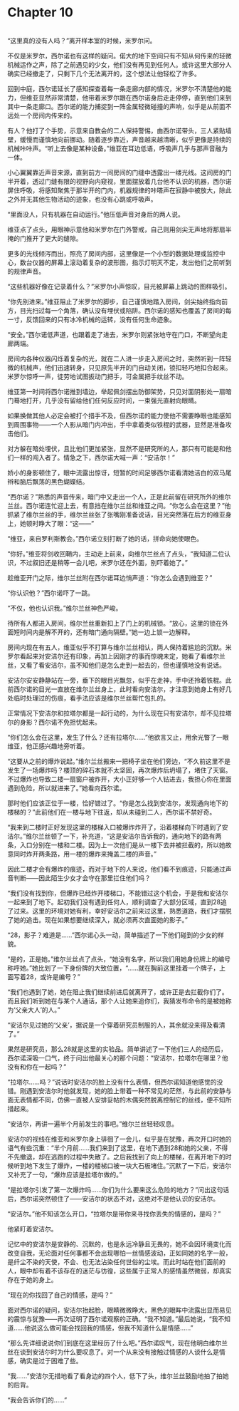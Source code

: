 # Chapter 10

<br>
“这里真的没有人吗？”离开样本室的时候，米罗尔问。

不仅是米罗尔，西尔诺也有这样的疑问。偌大的地下空间只有不知从何传来的轻微机械运作之声，除了之前遇见的少女，他们没有再见到任何人。或许这里大部分人确实已经撤走了，只剩下几个无法离开的，这个想法让他轻松了许多。

回到中庭，西尔诺延长了感知探查着每一条走廊内部的情况，米罗尔不清楚他的能力，但维亚显然非常清楚，他带着米罗尔跟在西尔诺身后走走停停，直到他们来到其中一条走廊口。西尔诺的能力捕捉到一阵金属轻微碰撞的声响，似乎是从前面不远处一个房间内传来的。

有人？他打了个手势，示意来自教会的二人保持警惕，由西尔诺带头，三人紧贴墙壁，缓慢而谨慎地向前挪动。随着逐步靠近，声音越来越清晰，似乎更像是持续的机械咔咔声。“听上去像是某种设备。”维亚在耳边低语，呼吸声几乎与那声音融为一体。

小心翼翼靠近声音来源，直到前方一间房间的门缝中透露出一缕光线。这间房的门半开着，透过门缝有限的视野向内窥视，里面摆放着几台他不认识的机器，西尔诺屏住呼吸，将感知聚焦于那半开的门内，机器规律的咔嗒声在寂静中被放大，除此之外并无其他生物活动的迹象，也没有心跳或呼吸声。

“里面没人，只有机器在自动运行。”他压低声音对身后的两人说。

维亚点了点头，用眼神示意他和米罗尔在门外警戒，自己则用剑尖无声地将那扇半掩的门推开了更大的缝隙。

更多的光线倾泻而出，照亮了房间内部，这里像是一个小型的数据处理或监控中心，数台仪器的屏幕上滚动着复杂的波形图，指示灯明灭不定，发出他们之前听到的规律声音。

“这些机器好像在记录着什么？”米罗尔小声惊叹，目光被屏幕上跳动的图样吸引。

“你先别进来。”维亚阻止了米罗尔的脚步，自己谨慎地踏入房间，剑尖始终指向前方，目光扫过每一个角落，确认没有埋伏或陷阱。西尔诺的感知也覆盖了房间的每一寸，反馈回来的只有冰冷机械的运转，没有任何生命迹象。

“安全。”西尔诺低声道，也跟着走了进去，米罗尔则紧张地守在门口，不断望向走廊两端。

房间内各种仪器闪烁着复杂的光，就在二人进一步走入房间之时，突然听到一阵轻微的机械声，他们迅速转身，只见原先半开的门自动关闭，锁扣轻巧地扣合起来。米罗尔惊呼一声，徒劳地试图扳动门把手，可金属把手纹丝不动。

维亚第一时间将西尔诺推到墙边，举起佩剑摆出防御架势，只见对面阴影处一扇暗门蓦地打开，几乎没有留给他们任何反应时间，一束强光直射向眼睛。

如果换做其他人必定会被打个措手不及，但西尔诺的能力使他不需要睁眼也能感知到周围事物——一个人影从暗门内冲出，手中拿着类似铁棍的武器，显然是准备攻击他们。

对方躲在暗处埋伏，且比他们更加紧张，显然不是研究所的人，那只有可能是和他们一样的闯入者了。情急之下，西尔诺大喊一声：“安洁尔！”

娇小的身影顿住了，眼中流露出惊讶，短暂的时间足够西尔诺看清她洁白的双马尾辫和脑后飘荡的黑色蝴蝶结。

“西尔诺？”熟悉的声音传来，暗门中又走出一个人，正是此前留在研究所外的维尔兰丝。西尔诺连忙迎上去，有意挡在维尔兰丝和维亚之间。“你怎么会在这里？”他抓紧了维尔兰丝的手，维尔兰丝张了张嘴刚准备说话，目光突然落在后方的维亚身上，她顿时睁大了眼：“这——”

“维亚，来自罗利斯教会。”西尔诺立刻打断了她的话，拼命向她使眼色。

“你好。”维亚将剑收回鞘内，主动走上前来，向维尔兰丝点了点头，“我知道二位认识，不过叙旧还是稍等一会儿吧，米罗尔还在外面，别吓着她了。”

趁维亚开门之际，维尔兰丝附在西尔诺耳边悄声道：“你怎么会遇到维亚？”

“你认识他？”西尔诺吓了一跳。

“不仅，他也认识我。”维尔兰丝神色严峻。

待所有人都进入房间，维尔兰丝重新扣上了门上的机械锁。“放心，这里的锁在外面短时间内是解不开的，还有暗门通向隔壁。”她一边上锁一边解释。

房间内现在有五人，维亚似乎不打算与维尔兰丝相认，两人保持着尴尬的沉默。米罗尔看起来对安洁尔还有印象，再加上因刚才的事而惊魂未定，她看了看维尔兰丝，又看了看安洁尔，虽不知他们是怎么走到一起去的，但也谨慎地没有说话。

安洁尔安安静静站在一旁，垂下的眼目光飘忽，似乎在走神，手中还拎着铁棍。此前西尔诺的目光一直放在维尔兰丝身上，此时看向安洁尔，才注意到她身上有好几处临时处理过的伤痕，看手法应该是维尔兰丝帮忙包扎的。

正常情况下安洁尔和拉塔尔都是一起行动的，为什么现在只有安洁尔，却不见拉塔尔的身影？西尔诺不免担忧起来。

“你们怎么会在这里，发生了什么？还有拉塔尔……”他欲言又止，用余光瞥了一眼维亚，他正感兴趣地旁听着。

“这要从之前的爆炸说起。”维尔兰丝搬来一把椅子坐在他们旁边，“不久前这里不是发生了一场爆炸吗？楼顶的碎石本就不太坚固，再次爆炸后坍塌了，堵住了天窗。不过爆炸也导致二楼一扇窗户被炸开，大小正好够一个人钻进去，我担心你在里面遇到危险，所以就进来了。”她看向西尔诺。

那时他们应该正位于一楼，恰好错过了。“你是怎么找到安洁尔，发现通向地下的楼梯的？”此前他们在一楼与地下往返，却从未碰到二人，西尔诺不禁好奇。

“我来到二楼时正好发现这里的楼梯入口被爆炸炸开了，沿着楼梯向下时遇到了安洁尔。”维尔兰丝顿了一下，补充道，“这是安洁尔告诉我的，通向地下的路有两条，入口分别在一楼和二楼。因为上一次他们是从一楼下去并被拦截的，所以她故意同时炸开两条路，用一楼的爆炸来掩盖二楼的声音。”

因此二楼才会有爆炸的痕迹，而对于地下的人来说，他们看不到痕迹，只能通过声音判断——因此陌生少女才会守在那里拦住他们吗？

“我们没有找到你，但爆炸已经炸开楼梯口，不能错过这个机会，于是我和安洁尔一起来到了地下。起初我们没有遇到任何人，顺利调查了大部分区域，直到28追了过来。这里的环境对她有利，幸好安洁尔之前来过这里，熟悉道路，我们才摆脱了她的追击。现在如果想要继续深入，就必须再次直面她的影子。”

“28，影子？难道是……”西尔诺心头一动，简单描述了一下他们碰到的少女的样貌。

“是的，正是她。”维尔兰丝点了点头，“她没有名字，所以我们用她身份牌上的编号称呼她。”她比划了一下身份牌的大致位置，“……就在胸前这里挂着一个牌子，上面写着28，或许是编号？”

“我们也遇到了她，她在阻止我们继续前进后就离开了，或许正是去拦截你们了。而且我们听到她在与某个人通话，那个人让她来追你们，我猜发布命令的是被她称为‘父亲大人’的人。”

“安洁尔见过她的‘父亲’，据说是一个穿着研究员制服的人，其余就没来得及看清了。”

果然是研究员，那么28就是这里的实验品。简单讲述了一下他们三人的经历后，西尔诺深吸一口气，终于问出他最关心的那个问题：“安洁尔，拉塔尔在哪里？他没有和你在一起吗？”

“拉塔尔……吗？”说话时安洁尔的脸上没有什么表情，但西尔诺知道他感觉的没错。刚遇到安洁尔时他就发现，她的脸上带着一种不常见的茫然，与此前的安静与面无表情都不同，仿佛一直被人安排妥帖的木偶突然脱离控制它的丝线，便不知所措起来。

“安洁尔，再讲一遍半个月前发生的事吧。”维尔兰丝轻轻叹息。

安洁尔的视线在维亚和米罗尔身上徘徊了一会儿，似乎是在犹豫，再次开口时她的语气有些沉重：“半个月前……我们来到了这里，在地下遇到28和她的父亲，不得不先撤退，却在逃跑的过程中失散了。之后我找到了向上的楼梯，在离开地下的时候听到地下发生了爆炸，一楼的楼梯口被一块大石板堵住。”沉默了一下后，安洁尔又补充了一句，“爆炸应该是拉塔尔做的。”

“是拉塔尔引发了第一次爆炸吗……你们为什么要来这么危险的地方？”问出这句话后，西尔诺突然顿住了——安洁尔的状态不对，这绝对不是他认识的安洁尔。

“安洁尔。”他不知该怎么开口，“拉塔尔是带你来寻找你丢失的情感的，是吗？”

他紧盯着安洁尔。

记忆中的安洁尔是安静的、沉默的，也是永远冷静且无畏的，她不会因环境变化而改变自我，无论面对任何事都不会出现哪怕一丝情感波动，正如同她的名字一般，是纤尘不染的天使，不会、也无法沾染任何世俗的尘埃。而此时站在他们面前的人，眼中却有着不该存在的迷茫与彷徨，这些属于正常人的感情虽然微弱，却真实存在于她的身上。

“现在的你找回了自己的情感，是吗？”

面对西尔诺的疑问，安洁尔抬起脸，眼睛微微睁大，黑色的眼眸中流露出显而易见的震惊与犹豫——再次证明了西尔诺观察的正确。“我不知道。”最后她说，“我不知道……他说这么做可能会找回我的情感，但我不知道什么是情感……”

“那么先详细说说你们到底在这里经历了什么吧。”西尔诺叹气，现在他明白维尔兰丝在谈到安洁尔时为什么要叹息了。对一个从来没有接触过情感的人谈什么是情感，确实是过于困难了些。

“我……”安洁尔无措地看了看身边的四个人，低下了头，维尔兰丝鼓励地拍了拍她的后背。

“我会告诉你们的……”
